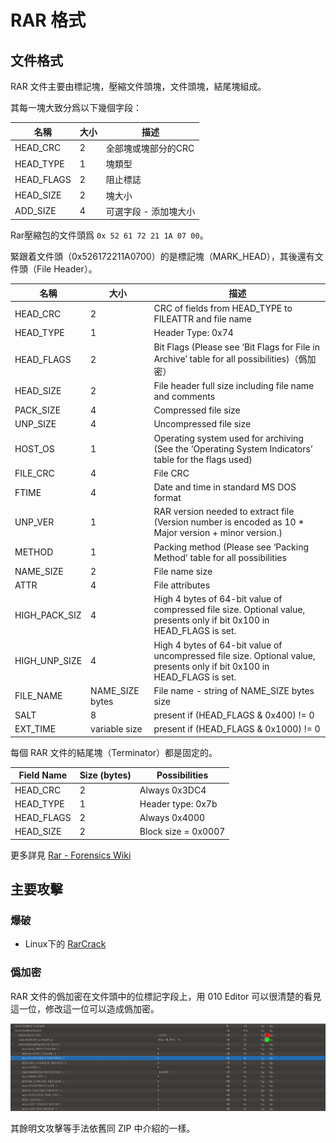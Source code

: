 # RAR 格式

## 文件格式

RAR 文件主要由標記塊，壓縮文件頭塊，文件頭塊，結尾塊組成。

其每一塊大致分爲以下幾個字段：

| 名稱       | 大小 | 描述                  |
| ---------- | ---- | --------------------- |
| HEAD_CRC   | 2    | 全部塊或塊部分的CRC   |
| HEAD_TYPE  | 1    | 塊類型                |
| HEAD_FLAGS | 2    | 阻止標誌              |
| HEAD_SIZE  | 2    | 塊大小                |
| ADD_SIZE   | 4    | 可選字段 - 添加塊大小 |

Rar壓縮包的文件頭爲 `0x 52 61 72 21 1A 07 00`。

緊跟着文件頭（0x526172211A0700）的是標記塊（MARK_HEAD），其後還有文件頭（File Header）。

| 名稱          | 大小            | 描述                                                                                                                     |
| ------------- | --------------- | ------------------------------------------------------------------------------------------------------------------------ |
| HEAD_CRC      | 2               | CRC of fields from HEAD_TYPE to FILEATTR and file name                                                                   |
| HEAD_TYPE     | 1               | Header Type: 0x74                                                                                                        |
| HEAD_FLAGS    | 2               | Bit Flags (Please see ‘Bit Flags for File in Archive’ table for all possibilities)（僞加密）                           |
| HEAD_SIZE     | 2               | File header full size including file name and comments                                                                   |
| PACK_SIZE     | 4               | Compressed file size                                                                                                     |
| UNP_SIZE      | 4               | Uncompressed file size                                                                                                   |
| HOST_OS       | 1               | Operating system used for archiving (See the ‘Operating System Indicators’ table for the flags used)                   |
| FILE_CRC      | 4               | File CRC                                                                                                                 |
| FTIME         | 4               | Date and time in standard MS DOS format                                                                                  |
| UNP_VER       | 1               | RAR version needed to extract file (Version number is encoded as 10 * Major version + minor version.)                    |
| METHOD        | 1               | Packing method (Please see ‘Packing Method’ table for all possibilities                                                |
| NAME_SIZE     | 2               | File name size                                                                                                           |
| ATTR          | 4               | File attributes                                                                                                          |
| HIGH_PACK_SIZ | 4               | High 4 bytes of 64-bit value of compressed file size. Optional value, presents only if bit 0x100 in HEAD_FLAGS is set.   |
| HIGH_UNP_SIZE | 4               | High 4 bytes of 64-bit value of uncompressed file size. Optional value, presents only if bit 0x100 in HEAD_FLAGS is set. |
| FILE_NAME     | NAME_SIZE bytes | File name - string of NAME_SIZE bytes size                                                                               |
| SALT          | 8               | present if (HEAD_FLAGS & 0x400) != 0                                                                                     |
| EXT_TIME      | variable size   | present if (HEAD_FLAGS & 0x1000) != 0                                                                                    |

每個 RAR 文件的結尾塊（Terminator）都是固定的。

| Field Name | Size (bytes) | Possibilities       |
| ---------- | ------------ | ------------------- |
| HEAD_CRC   | 2            | Always 0x3DC4       |
| HEAD_TYPE  | 1            | Header type: 0x7b   |
| HEAD_FLAGS | 2            | Always 0x4000       |
| HEAD_SIZE  | 2            | Block size = 0x0007 |

更多詳見 [Rar - Forensics Wiki](https://forensics.wiki/rar/)

## 主要攻擊

### 爆破

-   Linux下的 [RarCrack](http://rarcrack.sourceforge.net/)

### 僞加密

RAR 文件的僞加密在文件頭中的位標記字段上，用 010 Editor 可以很清楚的看見這一位，修改這一位可以造成僞加密。

![](./figure/6.png)

其餘明文攻擊等手法依舊同 ZIP 中介紹的一樣。
